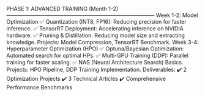 PHASE 1: ADVANCED TRAINING (Month 1-2)
───────────────────────────────────────
Week 1-2: Model Optimization
✅ Quantization (INT8, FP16): Reducing precision for faster inference.
✅ TensorRT Deployment: Accelerating inference on NVIDIA hardware.
✅ Pruning & Distillation: Reducing model size and extracting knowledge.
Projects: Model Compression, TensorRT Benchmark.
Week 3-4: Hyperparameter Optimization (HPO)
✅ Optuna/Bayesian Optimization: Automated search for optimal HPs.
✅ Multi-GPU Training (DDP): Parallel training for faster scaling.
✅ NAS (Neural Architecture Search) Basics.
Projects: HPO Pipeline, DDP Training Implementation.
Deliverables:
✔️ 2 Optimization Projects
✔️ 3 Technical Articles
✔️ Comprehensive Performance Benchmarks

